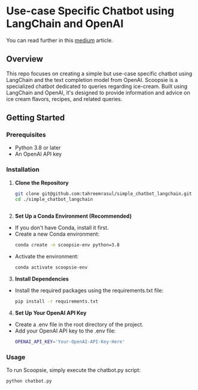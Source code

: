 # Use-case Specific Chatbot using LangChain and OpenAI

You can read further in this [medium](https://medium.com/p/f092822b6ba6/edit) article.

## Overview
This repo focuses on creating a simple but use-case specific chatbot using LangChain and the text completion model from OpenAI. Scoopsie is a specialized chatbot dedicated to queries regarding ice-cream. Built using LangChain and OpenAI, it's designed to provide information and advice on ice cream flavors, recipes, and related queries. 

## Getting Started

### Prerequisites
- Python 3.8 or later
- An OpenAI API key

### Installation

1. **Clone the Repository**
   ```bash
   git clone git@github.com:tahreemrasul/simple_chatbot_langchain.git
   cd ./simple_chatbot_langchain
  
2. **Set Up a Conda Environment (Recommended)**
* If you don't have Conda, install it first.
* Create a new Conda environment:
   ```bash
   conda create -n scoopsie-env python=3.8
* Activate the environment:
   ```bash
   conda activate scoopsie-env

3. **Install Dependencies**
* Install the required packages using the requirements.txt file:
   ```bash
   pip install -r requirements.txt

4. **Set Up Your OpenAI API Key**
* Create a .env file in the root directory of the project.
* Add your OpenAI API key to the .env file:
   ```bash
   OPENAI_API_KEY='Your-OpenAI-API-Key-Here'

### Usage

To run Scoopsie, simply execute the chatbot.py script:
   ```bash
   python chatbot.py

